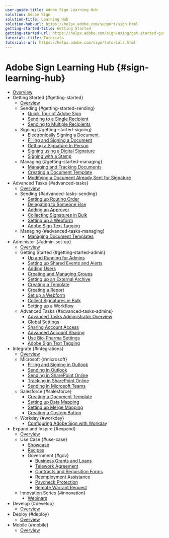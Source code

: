 ```yaml
---
user-guide-title: Adobe Sign Learning Hub
solution: Adobe Sign
solution-title: Learning Hub
solution-hub-url: https://helpx.adobe.com/support/sign.html
getting-started-title: Getting Started
getting-started-url: https://helpx.adobe.com/sign/using/get-started-guide.html
tutorials-title: Tutorials
tutorials-url: https://helpx.adobe.com/sign/tutorials.html
---
```


# Adobe Sign Learning Hub {#sign-learning-hub}

+ [Overview](overview.md)
+ Getting Started {#getting-started}
  + [Overview](beginner-users-overview.md)
  + Sending {#getting-started-sending}
    + [Quick Tour of Adobe Sign](sign-beginner-tutorials/quick-tour.md)
    + [Sending to a Single Recipient](sign-beginner-tutorials/send-to-single-recipient.md)
    + [Sending to Multiple Recipients](sign-beginner-tutorials/send-to-multiple-recipients.md)
  + Signing {#getting-started-signing}
    + [Electronically Signing a Document](sign-beginner-tutorials/electronically-sign-a-document.md)
    + [Filling and Signing a Document](sign-beginner-tutorials/fill-and-sign.md)
    + [Getting a Signature In Person](sign-beginner-tutorials/sign-in-person.md)
    + [Signing using a Digital Signature](sign-beginner-tutorials/sign-with-a-digital-signature.md)
    + [Signing with a Stamp](sign-beginner-tutorials/sign-with-a-stamp.md)
  + Managing {#getting-started-managing}
    + [Managing and Tracking Documents](sign-beginner-tutorials/manage-and-track.md)
    + [Creating a Document Template](sign-advanced-users/create-a-template.md)
    + [Modifying a Document Already Sent for Signature](sign-beginner-tutorials/modify-in-flight.md)
+ Advanced Tasks {#advanced-tasks}
  + [Overview](advanced-users-overview.md)
  + Sending {#advanced-tasks-sending}
    + [Setting up Routing Order](sign-advanced-users/setting-up-routing.md)
    + [Delegating to Someone Else](sign-advanced-users/delegate-signature.md)
    + [Adding an Approver](sign-advanced-users/add-an-approver.md)
    + [Collecting Signatures in Bulk](sign-advanced-users/megasign.md)
    + [Setting up a Webform](sign-advanced-users/webform.md)
    + [Adobe Sign Text Tagging](sign-advanced-users/adobe-sign-text-tagging.md)
  + Managing {#advanced-tasks-managing}
    + [Managing Document Templates](sign-advanced-users/edit-a-template.md)
+ Administer {#admin-set-up}
  + [Overview](intro-admin-overview.md)
  + Getting Started {#getting-started-admin}
    + [Up and Running for Admins](up-and-running-admin.md)
    + [Setting up Shared Events and Alerts](set-up-shared-events-and-alert.md)
    + [Adding Users](add-users-to-your-account.md)
    + [Creating and Managing Groups](create-and-manage-groups.md)
    + [Setting up an External Archive](set-up-your-external-archive.md)
    + [Creating a Template](sign-advanced-users/create-a-template.md)
    + [Creating a Report](create-a-report.md)
    + [Set up a Webform](sign-advanced-users/webform.md)
    + [Collect Signatures in Bulk](sign-advanced-users/megasign.md)
    + [Setting up a Workflow](building-a-custom-workflow.md)
  + Advanced Tasks {#advanced-tasks-admins}
    + [Advanced Tasks Administrator Overview](advanced-admin-overview.md)
    + [Global Settings](learn-about-global-settings.md)
    + [Sharing Account Access](share-account-access.md)
    + [Advanced Account Sharing](advanced-account-sharing.md)
    + [Use Bio-Pharma Settings](use-bio-pharma-settings.md)
    + [Adobe Sign Text Tagging](sign-advanced-users/adobe-sign-text-tagging.md)
+ Integrate {#integrations}
  + [Overview](integrations-overview.md)
  + Microsoft {#microsoft}
    + [Filling and Signing in Outlook](fill-and-sign-doc-microsoft-outlook.md)
    + [Sending in Outlook](send-for-signature-with-outlook.md)
    + [Sending in SharePoint Online](send-for-signature-with-sharepoint-online.md)
    + [Tracking in SharePoint Online](track-an-agreement-with-sharepoint-online.md)
    + [Sending in Microsoft Teams](adobe-sign-teams-mortgage.md)
  + Salesforce {#salesforce}
    + [Creating a Document Template](create-an-agreement-template.md)
    + [Setting up Data Mapping](set-up-data-mapping.md)
    + [Setting up Merge Mapping](set-up-merging-map.md)
    + [Creating a Custom Button](create-a-custom-button.md)
  + Workday {#workday}
    + [Configuring Adobe Sign with Workday](workday.md)
+ Expand and Inspire {#expand}
  + [Overview](expand-inspire-overview.md)
  + Use Case {#use-case}
    + [Showcase](sign-usecase/use-case-showcase.md)
    + [Recipes](sign-usecase/recipes.md)
    + Government {#gov}
      + [Business Grants and Loans](sign-usecase/usecasegovgrants.md)
      + [Telework Agreement](sign-usecase/usecasegovtelework.md)
      + [Contracts and Requisition Forms](sign-usecase/usecasegovcontracts.md)
      + [Reemployment Assistance](sign-usecase/usecasegovreemployment.md)
      + [Paycheck Protection](sign-usecase/usecasegovpaycheck.md)
      + [Remote Warrant Request](sign-usecase/usecasegovremote.md)
  + Innovation Series {#innovation}
    + [Webinars](innovation-series.md)
+ Develop {#develop}
  + [Overview](develop-overview.md)
+ Deploy  {#deploy}
  + [Overview](deploy-overview.md)
+ Mobile  {#mobile}
  + [Overview](mobile-overview.md)
